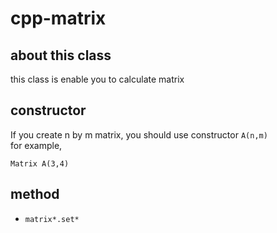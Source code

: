 # cpp-matrix
## about this class
this class is enable you to calculate matrix

## constructor
If you create n by m matrix,
you should use constructor `A(n,m)`  
for example, 
``` 
Matrix A(3,4)
```

## method
* `matrix*.set*` 
